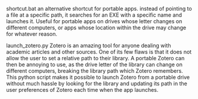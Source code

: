 shortcut.bat
	an alternative shortcut for portable apps. instead of pointing to a file at a specific path, it searches for an EXE with a specific name and launches it. Useful for portable apps on drives whose letter changes on different computers, or apps whose location within the drive may change for whatever reason.

launch_zotero.py
	Zotero is an amazing tool for anyone dealing with academic articles and other sources. One of its few flaws is that it does not allow the user to set a relative path to their library. A portable Zotero can then be annoying to use, as the drive letter of the library can change on different computers, breaking the library path which Zotero remembers. This python script makes it possible to launch Zotero from a portable drive without much hassle by looking for the library and updating its path in the user preferences of Zotero each time when the app launches.
